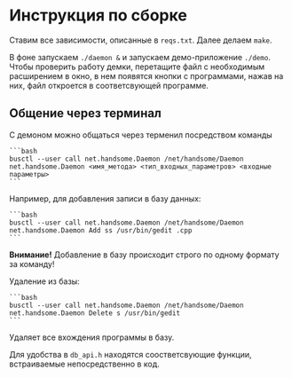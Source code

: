# Инструкция по сборке

Ставим все зависимости, описанные в ```reqs.txt```. Далее делаем ```make```.

В фоне запускаем ```./daemon &``` и запускаем демо-приложение ```./demo```. Чтобы проверить работу демки, перетащите файл с необходимым расширением в окно, в нем появятся кнопки с программами, нажав на них, файл откроется в соответсвующей программе.

## Общение через терминал

С демоном можно общаться через терменил посредством команды 

	```bash 
	busctl --user call net.handsome.Daemon /net/handsome/Daemon net.handsome.Daemon <имя_метода> <тип_входных_параметров> <входные параметры>
	```

Например, для добавления записи в базу данных:
	
	```bash
	busctl --user call net.handsome.Daemon /net/handsome/Daemon net.handsome.Daemon Add ss /usr/bin/gedit .cpp
	```

**Внимание!** Добавление в базу происходит строго по одному формату за команду!

Удаление из базы:
	
	```bash
	busctl --user call net.handsome.Daemon /net/handsome/Daemon net.handsome.Daemon Delete s /usr/bin/gedit
	```

Удаляет все вхождения программы в базу.

Для удобства в ```db_api.h``` находятся соостветсвующие функции, встраиваемые непосредственно в код. 
